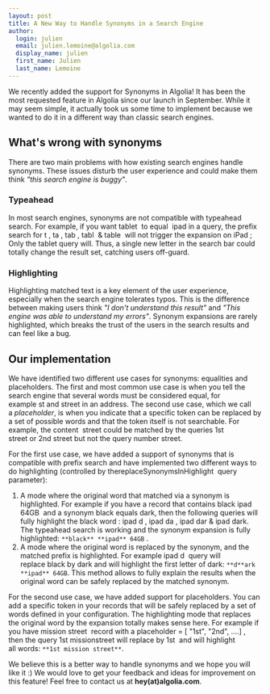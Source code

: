 ```yaml
---
layout: post
title: A New Way to Handle Synonyms in a Search Engine
author:
  login: julien
  email: julien.lemoine@algolia.com
  display_name: julien
  first_name: Julien
  last_name: Lemoine
---
```


We recently added the support for Synonyms in Algolia! It has been the most
requested feature in Algolia since our launch in September. While it may seem
simple, it actually took us some time to implement because we wanted to do it
in a different way than classic search engines.

## What's wrong with synonyms

There are two main problems with how existing search engines handle synonyms.
These issues disturb the user experience and could make them think _"this
search engine is buggy"_.

### Typeahead

In most search engines, synonyms are not compatible with typeahead search. For
example, if you want tablet  to equal  ipad in a query, the prefix search for
t , ta , tab , tabl  & table  will not trigger the expansion on iPad ; Only
the tablet query will. Thus, a single new letter in the search bar could
totally change the result set, catching users off-guard.

### Highlighting

Highlighting matched text is a key element of the user experience, especially
when the search engine tolerates typos. This is the difference between making
users think _"I don't understand this result"_ and _"This engine was able to
understand my errors"_. Synonym expansions are rarely highlighted, which
breaks the trust of the users in the search results and can feel like a bug.

## Our implementation

We have identified two different use cases for synonyms: equalities and
placeholders. The first and most common use case is when you tell the search
engine that several words must be considered equal, for example st and street
in an address. The second use case, which we call a _placeholder_, is when you
indicate that a specific token can be replaced by a set of possible words and
that the token itself is not searchable. For example, the content <number>
street could be matched by the queries 1st street or 2nd street but not the
query number street.

For the first use case, we have added a support of synonyms that is compatible
with prefix search and have implemented two different ways to do highlighting
(controlled by thereplaceSynonymsInHighlight  query parameter):

  1. A mode where the original word that matched via a synonym is highlighted. For example if you have a record that contains black ipad 64GB  and a synonym black equals dark, then the following queries will fully highlight the black word : ipad d , ipad da , ipad dar & ipad dark. The typeahead search is working and the synonym expansion is fully highlighted: `**black** **ipad** 64GB` .
  2. A mode where the original word is replaced by the synonym, and the matched prefix is highlighted. For example ipad d  query will replace black by dark and will highlight the first letter of dark: `**d**ark **ipad** 64GB`. This method allows to fully explain the results when the original word can be safely replaced by the matched synonym.

For the second use case, we have added support for placeholders. You can add a
specific token in your records that will be safely replaced by a set of words
defined in your configuration. The highlighting mode that replaces the
original word by the expansion totally makes sense here. For example if you
have <streetnumber> mission street  record with a placeholder <streetnumber> =
[ "1st", "2nd", ....] , then the query 1st missionstreet will replace <number>
by 1st  and will highlight all words: `**1st mission street**`.

We believe this is a better way to handle synonyms and we hope you will like
it :) We would love to get your feedback and ideas for improvement on this
feature! Feel free to contact us at **hey(at)algolia.com**.

